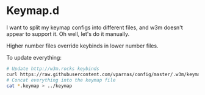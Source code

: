 # Keymap.d

I want to split my keymap configs into different files, and w3m doesn't appear
to support it. Oh well, let's do it manually.

Higher number files override keybinds in lower number files.

To update everything:

```sh
# Update http://w3m.rocks keybinds
curl https://raw.githubusercontent.com/vparnas/config/master/.w3m/keymap -o 10-vparnas.keymap
# Concat everything into the keymap file
cat *.keymap > ../keymap
```
